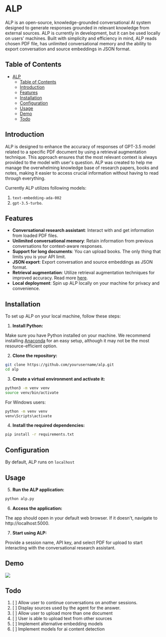 # ALP

ALP is an open-source, knowledge-grounded conversational AI system designed to generate responses grounded in relevant knowledge from external sources.
ALP is currently in development, but it can be used locally on users' machines. Built with simplicity and efficiency in mind, ALP reads chosen PDF file, has unlimited conversational memory and the ability to export conversation and source embeddings in JSON format.

## Table of Contents

- [ALP](#alp)
  - [Table of Contents](#table-of-contents)
  - [Introduction](#introduction)
  - [Features](#features)
  - [Installation](#installation)
  - [Configuration](#configuration)
  - [Usage](#usage)
  - [Demo](#demo)
  - [Todo](#todo)

## Introduction
ALP is designed to enhance the accuracy of responses of GPT-3.5 model related to a specific PDF document by using a retrieval augmentation technique. This approach ensures that the most relevant context is always provided to the model with user's question. ALP was created to help me manage the overwhelming knowledge base of research papers, books and notes, making it easier to access crucial information without having to read through everything.

Currently ALP utilizes following models:
1. ```text-embedding-ada-002```
2. ```gpt-3.5-turbo```. 

## Features
- **Conversational research assistant**: Interact with and get information from loaded PDF files.
- **Unlimited conversational memory**: Retain information from previous conversations for context-aware responses.
- **Support for long documents**: You can upload books. The only thing that limits you is your API limit.
- **JSON export**: Export conversation and source embeddings as JSON format.
- **Retrieval augmentation**: Utilize retrieval augmentation techniques for improved accuracy. Read more [here](https://arxiv.org/pdf/2104.07567.pdf).
- **Local deployment**: Spin up ALP locally on your machine for privacy and convenience.

## Installation
To set up ALP on your local machine, follow these steps:

1. **Install Python:**

Make sure you have Python installed on your machine. We recommend installing [Anaconda](https://www.anaconda.com/products/distribution) for an easy setup, although it may not be the most resource-efficient option.

2. **Clone the repository:**

```bash 
git clone https://github.com/yourusername/alp.git 
cd alp
```

3. **Create a virtual environment and activate it:**

```bash 
python3 -m venv venv 
source venv/bin/activate
```

For Windows users:

```bash
python -m venv venv 
venv\Scripts\activate
```

4. **Install the required dependencies:**

```bash
pip install -r requirements.txt
```

## Configuration
By default, ALP runs on `localhost`


## Usage
5. **Run the ALP application:**

```bash
python alp.py
```

6. **Access the application:**
   
The app should open in your default web browser. If it doesn't, navigate to http://localhost:5000.

7. **Start using ALP:**

Provide a session name, API key, and select PDF for upload to start interacting with the conversational research assistant.

## Demo
<img src="https://github.com/rpast/ALP/blob/master/static/alp_demo_webapp.gif?raw=true"></img>


## Todo
1. [ ] Allow user to continue conversations on another sessions.
2. [ ] Display sources used by the agent for the answer.
3. [ ] Allow user to upload more than one document
4. [ ] User is able to upload text from other sources 
5. [ ] Implement alternative embedding models
6. [ ] Implement models for ai content detection
